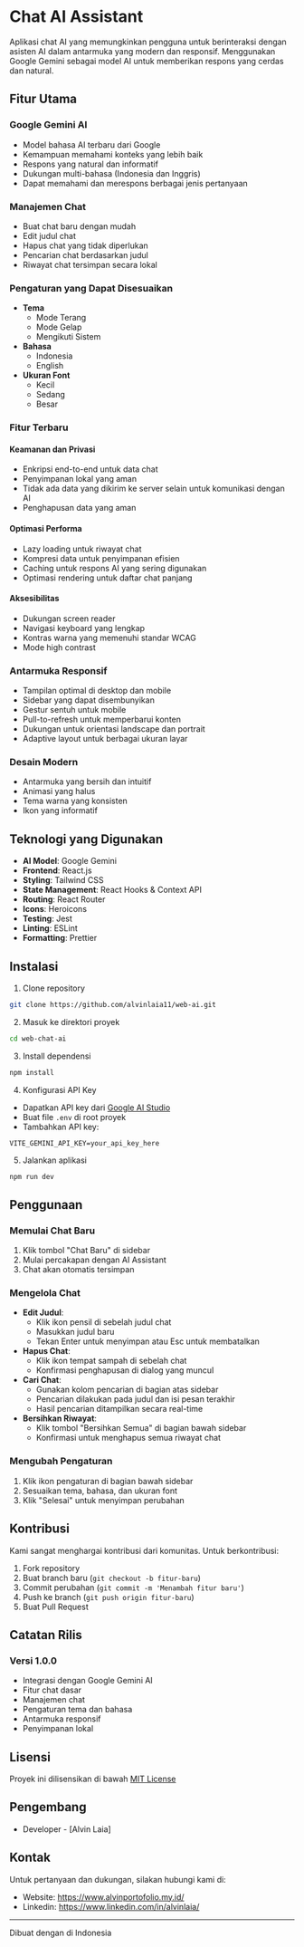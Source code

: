 # Chat AI Assistant

Aplikasi chat AI yang memungkinkan pengguna untuk berinteraksi dengan asisten AI dalam antarmuka yang modern dan responsif. Menggunakan Google Gemini sebagai model AI untuk memberikan respons yang cerdas dan natural.

## Fitur Utama

### Google Gemini AI
- Model bahasa AI terbaru dari Google
- Kemampuan memahami konteks yang lebih baik
- Respons yang natural dan informatif
- Dukungan multi-bahasa (Indonesia dan Inggris)
- Dapat memahami dan merespons berbagai jenis pertanyaan

### Manajemen Chat
- Buat chat baru dengan mudah
- Edit judul chat
- Hapus chat yang tidak diperlukan
- Pencarian chat berdasarkan judul
- Riwayat chat tersimpan secara lokal

### Pengaturan yang Dapat Disesuaikan
- **Tema**
  - Mode Terang
  - Mode Gelap
  - Mengikuti Sistem
- **Bahasa**
  - Indonesia
  - English
- **Ukuran Font**
  - Kecil
  - Sedang
  - Besar

### Fitur Terbaru

#### Keamanan dan Privasi
- Enkripsi end-to-end untuk data chat
- Penyimpanan lokal yang aman
- Tidak ada data yang dikirim ke server selain untuk komunikasi dengan AI
- Penghapusan data yang aman

#### Optimasi Performa
- Lazy loading untuk riwayat chat
- Kompresi data untuk penyimpanan efisien
- Caching untuk respons AI yang sering digunakan
- Optimasi rendering untuk daftar chat panjang

#### Aksesibilitas
- Dukungan screen reader
- Navigasi keyboard yang lengkap
- Kontras warna yang memenuhi standar WCAG
- Mode high contrast

### Antarmuka Responsif
- Tampilan optimal di desktop dan mobile
- Sidebar yang dapat disembunyikan
- Gestur sentuh untuk mobile
- Pull-to-refresh untuk memperbarui konten
- Dukungan untuk orientasi landscape dan portrait
- Adaptive layout untuk berbagai ukuran layar

### Desain Modern
- Antarmuka yang bersih dan intuitif
- Animasi yang halus
- Tema warna yang konsisten
- Ikon yang informatif

## Teknologi yang Digunakan

- **AI Model**: Google Gemini
- **Frontend**: React.js
- **Styling**: Tailwind CSS
- **State Management**: React Hooks & Context API
- **Routing**: React Router
- **Icons**: Heroicons
- **Testing**: Jest
- **Linting**: ESLint
- **Formatting**: Prettier

## Instalasi

1. Clone repository
```bash
git clone https://github.com/alvinlaia11/web-ai.git
```

2. Masuk ke direktori proyek
```bash
cd web-chat-ai
```

3. Install dependensi
```bash
npm install
```

4. Konfigurasi API Key
- Dapatkan API key dari [Google AI Studio](https://makersuite.google.com/app/apikey)
- Buat file `.env` di root proyek
- Tambahkan API key:
```env
VITE_GEMINI_API_KEY=your_api_key_here
```

5. Jalankan aplikasi
```bash
npm run dev
```

## Penggunaan

### Memulai Chat Baru
1. Klik tombol "Chat Baru" di sidebar
2. Mulai percakapan dengan AI Assistant
3. Chat akan otomatis tersimpan

### Mengelola Chat
- **Edit Judul**: 
  - Klik ikon pensil di sebelah judul chat
  - Masukkan judul baru
  - Tekan Enter untuk menyimpan atau Esc untuk membatalkan
- **Hapus Chat**: 
  - Klik ikon tempat sampah di sebelah chat
  - Konfirmasi penghapusan di dialog yang muncul
- **Cari Chat**: 
  - Gunakan kolom pencarian di bagian atas sidebar
  - Pencarian dilakukan pada judul dan isi pesan terakhir
  - Hasil pencarian ditampilkan secara real-time
- **Bersihkan Riwayat**:
  - Klik tombol "Bersihkan Semua" di bagian bawah sidebar
  - Konfirmasi untuk menghapus semua riwayat chat

### Mengubah Pengaturan
1. Klik ikon pengaturan di bagian bawah sidebar
2. Sesuaikan tema, bahasa, dan ukuran font
3. Klik "Selesai" untuk menyimpan perubahan

## Kontribusi

Kami sangat menghargai kontribusi dari komunitas. Untuk berkontribusi:

1. Fork repository
2. Buat branch baru (`git checkout -b fitur-baru`)
3. Commit perubahan (`git commit -m 'Menambah fitur baru'`)
4. Push ke branch (`git push origin fitur-baru`)
5. Buat Pull Request

## Catatan Rilis

### Versi 1.0.0
- Integrasi dengan Google Gemini AI
- Fitur chat dasar
- Manajemen chat
- Pengaturan tema dan bahasa
- Antarmuka responsif
- Penyimpanan lokal

## Lisensi

Proyek ini dilisensikan di bawah [MIT License](LICENSE)

## Pengembang

- Developer - [Alvin Laia]

## Kontak

Untuk pertanyaan dan dukungan, silakan hubungi kami di:
- Website: https://www.alvinportofolio.my.id/
- Linkedin: https://www.linkedin.com/in/alvinlaia/

---

Dibuat dengan  di Indonesia
